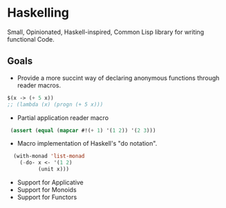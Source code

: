 # Haskelling
Small, Opinionated, Haskell-inspired,  Common Lisp library for writing functional Code.

## Goals
- Provide a more succint way of declaring anonymous functions
through reader macros.
```lisp
$(x -> (+ 5 x))
;; (lambda (x) (progn (+ 5 x)))
```
- Partial application reader macro
```lisp
 (assert (equal (mapcar #!(+ 1) '(1 2)) '(2 3)))
```
- Macro implementation of Haskell's "do notation".
```lisp
  (with-monad 'list-monad
    (-do- x <- '(1 2)
          (unit x)))
```
- Support for Applicative
- Support for Monoids
- Support for Functors
